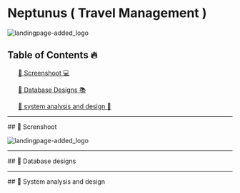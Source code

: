 # Neptunus ( Travel Management )
![landingpage-added_logo](https://github.com/aslan-asilon31/neptunus_travel_lareact/assets/116990574/4ce71706-3be2-47e9-90be-f1b86446f2d5)


## Table of Contents 🔥

<div class="">
<ol>
<a href="#screenshoot">💠 Screenshoot 💻</a>
</ol>

<ol>
<a href="#database">💠 Database Designs 📚</a>
</ol>

<ol>
<a href="#analysis">💠 system analysis and design 📂</a>
</ol>
</div>

<hr>

<div class="" id="screenshoot">
## 💠 Screnshoot

![landingpage-added_logo](https://github.com/aslan-asilon31/neptunus_travel_lareact/assets/116990574/4ce71706-3be2-47e9-90be-f1b86446f2d5)


</div>

<hr>


<div class="" id="database">
## 💠 Database designs

</div>

<hr>

<div class="" id="analysis">
## 💠 System analysis and design


</div>






